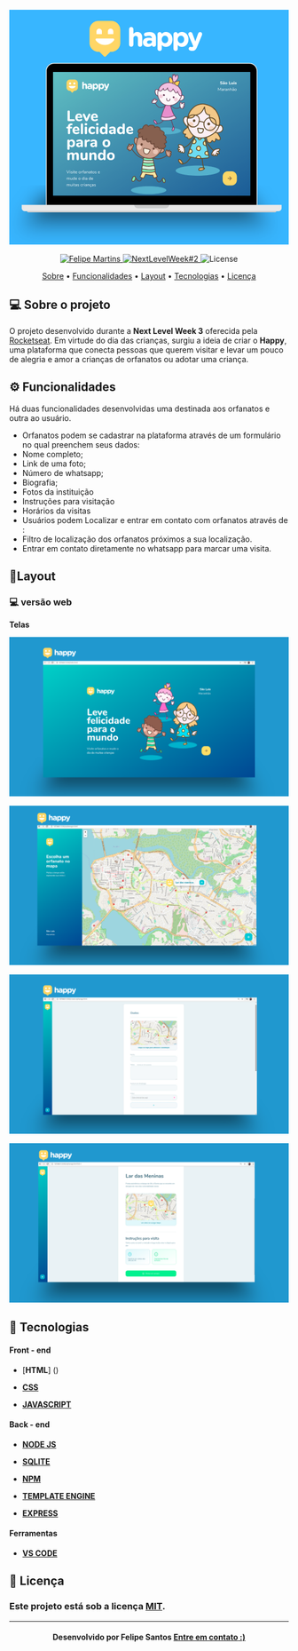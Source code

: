 <p  align="center">
<img  src="https://github.com/felipesantos10/Happy/blob/main/gitimages/logohappy.png"  alt="Happy"  />
</p>

  

<!-- Badges -->

<p  align="center">
<a  href="https://www.linkedin.com/in/luis-felipe-santos-silva-5623a8197/">
<img  alt="Felipe Martins"  src="https://img.shields.io/badge/-Felipe Santos-blue?style=flat&logo=Linkedin&logoColor=bluee"  />
</a>
<a  href="https://nextlevelweek.com/episodios/discovery/1/edicao/3?utm_source=convertkit&utm_medium=email&utm_campaign=NLW3+Workshops&utm_term=Leads+Discovery&utm_content=Workshop+1">
<img  alt="NextLevelWeek#2"  src="https://img.shields.io/badge/Next Level Week%20-3.0-blue">
</a>
<img  alt="License"  src="https://img.shields.io/badge/license-MIT-blue">
</p>

  

<!-- Indice-->

<p  align="center">
<a  href="#-sobre-o-projeto">Sobre</a> •
<a  href="#-Funcionalidades">Funcionalidades</a> •
<a  href="#-Layout">Layout</a> •
<a  href="#-Tecnologias">Tecnologias</a> •
<a  href="#-licença">Licença</a>
</p>

  

<!--Sobre o projeto-->

## 💻 Sobre o projeto

  

O projeto desenvolvido durante a **Next Level Week 3** oferecida pela [Rocketseat](https://rocketseat.com.br/). Em virtude do dia das crianças, surgiu a ideia de criar o **Happy**, uma plataforma que conecta pessoas que querem visitar e levar um pouco de alegria e amor a crianças de orfanatos ou adotar uma criança.

  

<!--Funcionalidades-->

## ⚙️ Funcionalidades

 
Há duas funcionalidades desenvolvidas uma destinada aos orfanatos e outra ao usuário.

- Orfanatos podem se cadastrar na plataforma através de um formulário no qual preenchem seus dados:
- Nome completo;
- Link de uma foto;
- Número de whatsapp;
- Biografia;
- Fotos da instituição
- Instruções para visitação
- Horários da visitas
- Usuários podem Localizar e entrar em contato com orfanatos através de :
- Filtro de localização dos orfanatos próximos a sua localização.
- Entrar em contato diretamente no whatsapp para marcar uma visita.

  

<!--layout-->

## 🎨Layout

  

### 💻 versão web

  

 **Telas**

<p  align="center">
<img  src="https://github.com/felipesantos10/Happy/blob/main/gitimages/1.png"  alt="tela inicial"  />
</p>



<p  align="center">
<img  src="https://github.com/felipesantos10/Happy/blob/main/gitimages/3.png"  alt="orfanatos"  />
</p>

  

<p  align="center">
<img  src="https://github.com/felipesantos10/Happy/blob/main/gitimages/2.png"  alt="cadastro"  />
</p>

  

<p  align="center">
<img  src="https://github.com/felipesantos10/Happy/blob/main/gitimages/4.png"  alt="entrar em contato"  />
</p>

  
  
  

<!--layout-->

## 🚀 Tecnologias

#### Front - end

- [**HTML**] ()

- [**CSS**]()

- [**JAVASCRIPT**]()

  
  

#### Back - end

- [**NODE JS**]()

- [**SQLITE**]()

- [**NPM**]()

- [**TEMPLATE ENGINE**]()

- [**EXPRESS**]()

  

#### Ferramentas

- [**VS CODE**]()

  

<!--License session-->

## 📝 Licença

### Este projeto está sob a licença [MIT](./LICENSE).

---

  

<h4  align=center>Desenvolvido por Felipe Santos <a  href="https://www.linkedin.com/in/luis-felipe-santos-silva-5623a8197/">  <strong>Entre em contato</strong> :)</a></a></h4>

